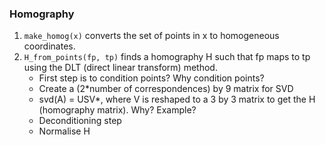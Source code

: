 ### Homography

1. ```make_homog(x)``` converts the set of points in x to homogeneous coordinates.
2. ```H_from_points(fp, tp)``` finds a homography H such that fp maps to tp using the DLT (direct linear transform) method.
   * First step is to condition points? Why condition points?
   * Create a (2*number of correspondences) by 9 matrix for SVD
   * svd(A) = USV*, where V is reshaped to a 3 by 3 matrix to get the H (homography matrix). Why? Example?
   * Deconditioning step
   * Normalise H
   